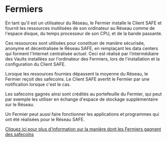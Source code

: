 # Fermiers

En tant qu'il est un utilisateur du Réseau, le Fermier installe le Client SAFE et fournit les ressources inutilisées de son ordinateur au Réseau comme de l'espace disque, du temps processeur de son CPU, et de la bande passante.

Ces ressources sont utilisées pour constituer de manière sécurisée, anonyme et décentralisée le Réseau SAFE, en remplaçant les data centers qui forment l'Internet centralisée actuel. Ceci est réalisé par l’intermédiaire des Vaults installées sur l'ordinateur des Fermiers, lors de l'installation et la configuration du Client SAFE.

Lorsque les ressources fournies dépassent la moyenne du Réseau, le Fermier reçoit des safecoins. Le Client SAFE avertit le Fermier par une notification lorsque c'est le cas.

Les safecoins gagnés ainsi sont crédités au portefeuille du Fermier, qui peut par exemple les utiliser en échange d'espace de stockage supplémentaire sur le Réseau.

Un Fermier peut aussi faire fonctionner les applications et programmes qui ont été réalisées pour le Réseau SAFE.

[Cliquez ici pour plus d'information sur la manière dont les Fermiers gagnent des safecoins](https://www.youtube.com/watch?v=qpyT6VpdBMQ)
